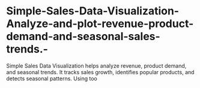 # Simple-Sales-Data-Visualization-Analyze-and-plot-revenue-product-demand-and-seasonal-sales-trends.-
Simple Sales Data Visualization helps analyze revenue, product demand, and seasonal trends. It tracks sales growth, identifies popular products, and detects seasonal patterns. Using too
